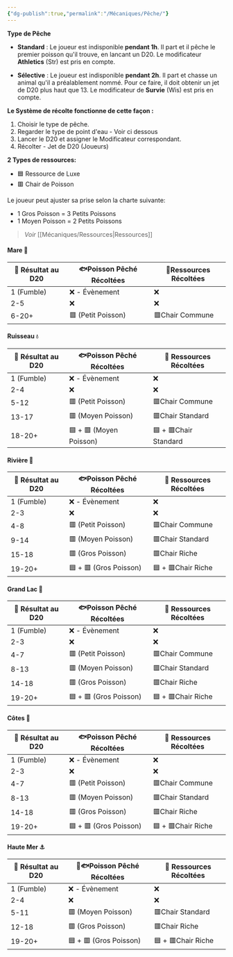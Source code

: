 ```yaml
---
{"dg-publish":true,"permalink":"/Mécaniques/Pêche/"}
---
```




**Type de Pêche**

- **Standard** : 
Le joueur est indisponible **pendant 1h**. Il part et il pêche le premier poisson qu'il trouve, en lancant un D20. Le modificateur **Athletics** (Str) est pris en compte.

- **Sélective** : 
Le joueur est indisponible **pendant 2h**. Il part et chasse un animal qu'il a préalablement nommé. Pour ce faire, il doit obtenir un jet de D20 plus haut que 13. Le modificateur de **Survie** (Wis) est pris en compte.

**Le Système de récolte fonctionne de cette façon  :**

1. Choisir le type de pêche.
2. Regarder le type de point d'eau - Voir ci dessous
3. Lancer le D20 et assigner le Modificateur correspondant.
4. Récolter - Jet de D20 (Joueurs)

**2 Types de ressources:** 

- 🟦 Ressource de Luxe
- 🟥 Chair de Poisson

Le joueur peut ajuster sa prise selon la charte suivante:
- 1 Gros Poisson = 3 Petits Poissons
- 1 Moyen Poisson = 2 Petits Poissons

> *Voir* [[Mécaniques/Ressources\|Ressources]]

#### Mare 🐸
| 🎲 Résultat au D20 | 🐟Poisson Pêché Récoltées | 🏹Ressources Récoltées |
| ------------------ | ------------------------- | ---------------------- |
| 1 (Fumble)         | ❌ - Évènement             | ❌                      |
| 2-5                | ❌                         | ❌                      |
| 6-20+              | 🟥 (Petit Poisson)        | 🟥Chair Commune        |

#### Ruisseau 💧
| 🎲 Résultat au D20 | 🐟Poisson Pêché Récoltées | 🏹 Ressources Récoltées |
| ------------------ | ------------------------- | ----------------------- |
| 1 (Fumble)         | ❌ - Évènement             | ❌                       |
| 2-4                | ❌                         | ❌                       |
| 5-12               | 🟥 (Petit Poisson)        | 🟥Chair Commune         |
| 13-17              | 🟥 (Moyen Poisson)        | 🟥Chair Standard        |
| 18-20+             | 🟦 + 🟥 (Moyen Poisson)   | 🟦 + 🟥Chair Standard   |

#### Rivière 🌊
| 🎲 Résultat au D20 | 🐟Poisson Pêché Récoltées | 🏹 Ressources Récoltées |
| ------------------ | ------------------------- | ----------------------- |
| 1 (Fumble)         | ❌ - Évènement             | ❌                       |
| 2-3                | ❌                         | ❌                       |
| 4-8                | 🟥 (Petit Poisson)        | 🟥Chair Commune         |
| 9-14               | 🟥 (Moyen Poisson)        | 🟥Chair Standard        |
| 15-18              | 🟥 (Gros Poisson)         | 🟥Chair Riche           |
| 19-20+             | 🟦 + 🟥 (Gros Poisson)    | 🟦 + 🟥Chair Riche      |

#### Grand Lac 🌊
| 🎲 Résultat au D20 | 🐟Poisson Pêché Récoltées | 🏹 Ressources Récoltées |
| ------------------ | ------------------------- | ----------------------- |
| 1 (Fumble)         | ❌ - Évènement             | ❌                       |
| 2-3                | ❌                         | ❌                       |
| 4-7                | 🟥 (Petit Poisson)        | 🟥Chair Commune         |
| 8-13               | 🟥 (Moyen Poisson)        | 🟥Chair Standard        |
| 14-18              | 🟥 (Gros Poisson)         | 🟥Chair Riche           |
| 19-20+             | 🟦 + 🟥 (Gros Poisson)    | 🟦 + 🟥Chair Riche      |

#### Côtes 🌊
| 🎲 Résultat au D20 | 🐟Poisson Pêché Récoltées | 🏹 Ressources Récoltées |
| ------------------ | ------------------------- | ----------------------- |
| 1 (Fumble)         | ❌ - Évènement             | ❌                       |
| 2-3                | ❌                         | ❌                       |
| 4-7                | 🟥 (Petit Poisson)        | 🟥Chair Commune         |
| 8-13               | 🟥 (Moyen Poisson)        | 🟥Chair Standard        |
| 14-18              | 🟥 (Gros Poisson)         | 🟥Chair Riche           |
| 19-20+             | 🟦 + 🟥 (Gros Poisson)    | 🟦 + 🟥Chair Riche      |

#### Haute Mer ⚓
| 🎲 Résultat au D20 | 🏹🐟Poisson Pêché Récoltées | 🏹 Ressources Récoltées |
| ------------------ | --------------------------- | ----------------------- |
| 1 (Fumble)         | ❌ - Évènement               | ❌                       |
| 2-4                | ❌                           | ❌                       |
| 5-11               | 🟥 (Moyen Poisson)          | 🟥Chair Standard        |
| 12-18              | 🟥 (Gros Poisson)           | 🟥Chair Riche           |
| 19-20+             | 🟦 + 🟥 (Gros Poisson)      | 🟦 + 🟥Chair Riche      |
